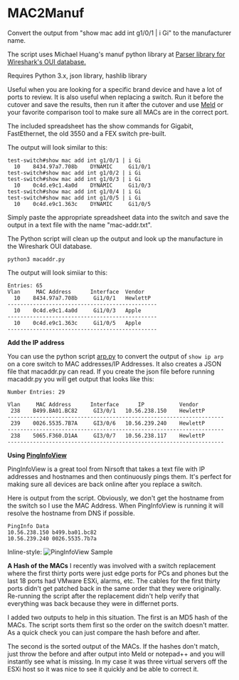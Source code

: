 # MAC2Manuf
Convert the output from "show mac add int g1/0/1 | i Gi" to the manufacturer name.

The script uses Michael Huang's manuf python library at [Parser library for Wireshark's OUI database.](https://github.com/coolbho3k/manuf)

Requires Python 3.x, json library, hashlib library

Useful when you are looking for a specific brand device and have a lot of ports to review. It is also useful when replacing a switch. Run it before the cutover and save the results, then run it after the cutover and use [Meld](meldmerge.org) or your favorite comparison tool to make sure all MACs are in the correct port.

The included spreadsheet has the show commands for Gigabit, FastEthernet, the old 3550 and a FEX switch pre-built.

The output will look similar to this:
```
test-switch#show mac add int g1/0/1 | i Gi
  10    8434.97a7.708b    DYNAMIC     Gi1/0/1
test-switch#show mac add int g1/0/2 | i Gi
test-switch#show mac add int g1/0/3 | i Gi
  10    0c4d.e9c1.4a0d    DYNAMIC     Gi1/0/3
test-switch#show mac add int g1/0/4 | i Gi
test-switch#show mac add int g1/0/5 | i Gi
  10    0c4d.e9c1.363c    DYNAMIC     Gi1/0/5
```
Simply paste the appropriate spreadsheet data into the switch and save the output in a text file with the name "mac-addr.txt".

The Python script will clean up the output and look up the manufacture in the Wireshark OUI database.

`python3 macaddr.py`

The output will look simiiar to this:
```
Entries: 65 
Vlan     MAC Address      Interface  Vendor
  10    8434.97a7.708b     Gi1/0/1   HewlettP
-----------------------------------------------
  10    0c4d.e9c1.4a0d     Gi1/0/3   Apple
-----------------------------------------------
  10    0c4d.e9c1.363c     Gi1/0/5   Apple
-----------------------------------------------
```
**Add the IP address**

You can use the python script [arp.py](https://github.com/rikosintie/ARP-Sort) to convert the output of `show ip arp` on a core switch to MAC addresses/IP Addresses. It also creates a JSON file that macaddr.py can read. If you create the json file before running macaddr.py you will get output that looks like this:
```
Number Entries: 29 

Vlan     MAC Address      Interface      IP           Vendor
 238    B499.BA01.BC82     GI3/0/1   10.56.238.150    HewlettP
--------------------------------------------------------------------
 239    0026.5535.7B7A     GI3/0/6   10.56.239.240    HewlettP
--------------------------------------------------------------------
 238    5065.F360.D1AA     GI3/0/7   10.56.238.117    HewlettP
--------------------------------------------------------------------

```
**Using [PingInfoView](https://www.nirsoft.net/utils/multiple_ping_tool.html)**

PingInfoView is a great tool from Nirsoft that takes a text file with IP addresses and hostnames and then continuously pings them. It's perfect for making sure all devices are back online after you replace a switch.

Here is output from the script. Obviously, we don't get the hostname from the switch so I use the MAC Address. When PingInfoView is running it will resolve the hostname from DNS if possible.
```
PingInfo Data
10.56.238.150 b499.ba01.bc82
10.56.239.240 0026.5535.7b7a
```
Inline-style: 
![PingInfoView Sample](https://github.com/rikosintie/MAC2Manuf/master/PingInfoView.PNG "PingInfoView Sample")


**A Hash of the MACs**
I recently was involved with a switch replacement where the first thirty ports were just edge ports for PCs and phones but the last 18 ports had VMware ESXi, alarms, etc. The cables for the first thirty ports didn't get patched back in the same order that they were originally. Re-running the script after the replacement didn't help verify that everything was back because they were in differnet ports.

I added two outputs to help in this situation. The first is an MD5 hash of the MACs. The script sorts them first so the order on the switch doesn't matter. As a quick check you can just compare the hash before and after.

The second is the sorted output of the MACs. If the hashes don't match, just throw the before and after output into Meld or notepad++ and you will instantly see what is missing. In my case it was three virtual servers off the ESXi host so it was nice to see it quickly and be able to correct it.

